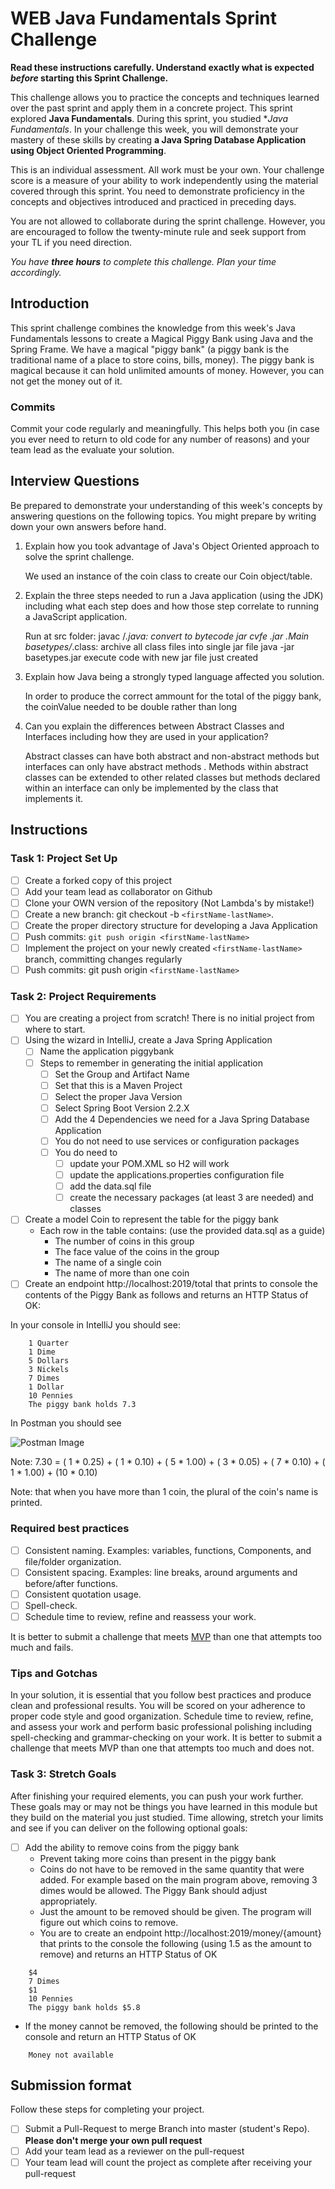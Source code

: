 # WEB Java Fundamentals Sprint Challenge

**Read these instructions carefully. Understand exactly what is expected _before_ starting this Sprint Challenge.**

This challenge allows you to practice the concepts and techniques learned over the past sprint and apply them in a concrete project. This sprint explored **Java Fundamentals**. During this sprint, you studied **Java Fundamentals*. In your challenge this week, you will demonstrate your mastery of these skills by creating **a Java Spring Database Application using Object Oriented Programming**.

This is an individual assessment. All work must be your own. Your challenge score is a measure of your ability to work independently using the material covered through this sprint. You need to demonstrate proficiency in the concepts and objectives introduced and practiced in preceding days.

You are not allowed to collaborate during the sprint challenge. However, you are encouraged to follow the twenty-minute rule and seek support from your TL if you need direction.

_You have **three hours** to complete this challenge. Plan your time accordingly._

## Introduction

This sprint challenge combines the knowledge from this week's Java Fundamentals lessons to create a Magical Piggy Bank using Java and the Spring Frame. We have a magical "piggy bank" (a piggy bank is the traditional name of a place to store coins, bills, money). The piggy bank is magical because it can hold unlimited amounts of money. However, you can not get the money out of it.

### Commits

Commit your code regularly and meaningfully. This helps both you (in case you ever need to return to old code for any number of reasons) and your team lead as the evaluate your solution.

## Interview Questions

Be prepared to demonstrate your understanding of this week's concepts by answering questions on the following topics. You might prepare by writing down your own answers before hand.

1. Explain how you took advantage of Java's Object Oriented approach to solve the sprint challenge.

    We used an instance of the coin class to create our Coin object/table.

2. Explain the three steps needed to run a Java application (using the JDK) including what each step does and how those step correlate to running a JavaScript application.

    Run at src folder:
    javac <filename>/*.java: convert to bytecode
    jar cvfe <filename>.jar <filename>.Main basetypes/*.class: archive all class files into single jar file
    java -jar basetypes.jar execute code with new jar file just created
    
3. Explain how Java being a strongly typed language affected you solution.

    In order to produce the correct ammount for the total of the piggy bank, the coinValue needed to be double rather
     than long

4. Can you explain the differences between Abstract Classes and Interfaces including how they are used in your application?

    Abstract classes can have both abstract and non-abstract methods but interfaces can only have abstract methods
    .  Methods within abstract classes can be extended to other related classes but methods declared within an
     interface can only be implemented by the class that implements it.

## Instructions

### Task 1: Project Set Up

- [ ] Create a forked copy of this project
- [ ] Add your team lead as collaborator on Github
- [ ] Clone your OWN version of the repository (Not Lambda's by mistake!)
- [ ] Create a new branch: git checkout -b `<firstName-lastName>`.
- [ ] Create the proper directory structure for developing a Java Application
- [ ] Push commits: `git push origin <firstName-lastName>`
- [ ] Implement the project on your newly created `<firstName-lastName>` branch, committing changes regularly
- [ ] Push commits: git push origin `<firstName-lastName>`

### Task 2: Project Requirements

- [ ] You are creating a project from scratch! There is no initial project from where to start.
- [ ] Using the wizard in IntelliJ, create a Java Spring Application
  - [ ] Name the application piggybank
  - [ ] Steps to remember in generating the initial application
    - [ ] Set the Group and Artifact Name
    - [ ] Set that this is a Maven Project
    - [ ] Select the proper Java Version
    - [ ] Select Spring Boot Version 2.2.X
    - [ ] Add the 4 Dependencies we need for a Java Spring Database Application
    - [ ] You do not need to use services or configuration packages
    - [ ] You do need to
      - [ ] update your POM.XML so H2 will work
      - [ ] update the applications.properties configuration file
      - [ ] add the data.sql file
      - [ ] create the necessary packages (at least 3 are needed) and classes
- [ ] Create a model Coin to represent the table for the piggy bank
  - Each row in the table contains: (use the provided data.sql as a guide)
    - The number of coins in this group
    - The face value of the coins in the group
    - The name of a single coin
    - The name of more than one coin
- [ ] Create an endpoint http://localhost:2019/total that prints to console the contents of the Piggy Bank as follows and returns an HTTP Status of OK:

In your console in IntelliJ you should see:

```TEXT
    1 Quarter
    1 Dime
    5 Dollars
    3 Nickels
    7 Dimes
    1 Dollar
    10 Pennies
    The piggy bank holds 7.3
```

In Postman you should see

![Postman Image](postman.png)

Note: 7.30 = ( 1 * 0.25) + ( 1 * 0.10) + ( 5 * 1.00) + ( 3 * 0.05) + ( 7 * 0.10) + ( 1 * 1.00) + (10 * 0.10)

Note: that when you have more than 1 coin, the plural of the coin's name is printed.

### Required best practices

- [ ] Consistent naming. Examples: variables, functions, Components, and file/folder organization.
- [ ] Consistent spacing. Examples: line breaks, around arguments and before/after functions.
- [ ] Consistent quotation usage.
- [ ] Spell-check.
- [ ] Schedule time to review, refine and reassess your work.

It is better to submit a challenge that meets [MVP](https://en.wikipedia.org/wiki/Minimum_viable_product) than one that attempts too much and fails.

### Tips and Gotchas

In your solution, it is essential that you follow best practices and produce clean and professional results. You will be scored on your adherence to proper code style and good organization. Schedule time to review, refine, and assess your work and perform basic professional polishing including spell-checking and grammar-checking on your work. It is better to submit a challenge that meets MVP than one that attempts too much and does not.

### Task 3: Stretch Goals

After finishing your required elements, you can push your work further. These goals may or may not be things you have learned in this module but they build on the material you just studied. Time allowing, stretch your limits and see if you can deliver on the following optional goals:

- [ ] Add the ability to remove coins from the piggy bank
  - Prevent taking more coins than present in the piggy bank
  - Coins do not have to be removed in the same quantity that were added. For example based on the main program above, removing 3 dimes would be allowed. The Piggy Bank should adjust appropriately.
  - Just the amount to be removed should be given. The program will figure out which coins to remove.
  - You are to create an endpoint http://localhost:2019/money/{amount} that prints to the console the following (using 1.5 as the amount to remove) and returns an HTTP Status of OK

```TEXT
    $4
    7 Dimes
    $1
    10 Pennies
    The piggy bank holds $5.8
```

  - If the money cannot be removed, the following should be printed to the console and return an HTTP Status of OK

```TEXT
    Money not available
```

## Submission format

Follow these steps for completing your project.

- [ ] Submit a Pull-Request to merge <firstName-lastName> Branch into master (student's  Repo). **Please don't merge your own pull request**
- [ ] Add your team lead as a reviewer on the pull-request
- [ ] Your team lead will count the project as complete after receiving your pull-request
